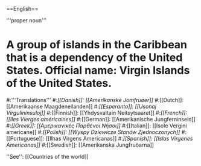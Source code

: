 ==English==

'''proper noun'''
# A group of islands in the Caribbean that is a dependency of the United States. Official name: Virgin Islands of the United States.
#:'''Translations'''
#:*[[Danish]]: [[Amerikanske Jomfruøer]]
#:*[[Dutch]]: [[Amerikaanse Maagdeneilanden]]
#:*[[Esperanto]]: [[Usonaj Virgulininsuloj]]
#:*[[Finnish]]: [[Yhdysvaltain Neitsytsaaret]]
#:*[[French]]: [[Iles Vierges américaines]]
#:*[[German]]: [[Amerikanische Jungferninseln]]
#:*[[Greek]]: [[Αμερικανικές Παρθένοι Νήσοι]]
#:*[[Italian]]: [[Isole Vergini americane]]
#:*[[Polish]]: [[Wyspy Dziewicze Stanów Zjednoczonych]]
#:*[[Portuguese]]: [[Ilhas Virgens Americanas]]
#:*[[Spanish]]: [[Islas Vírgenes Americanas]]
#:*[[Swedish]]: [[Amerikanska Jungfruöarna]]

''See'': [[Countries of the world]]